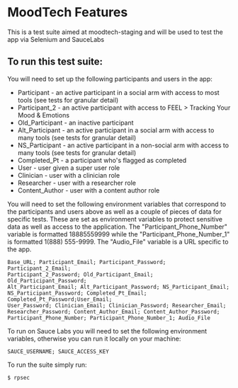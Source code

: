 MoodTech Features
===========

This is a test suite aimed at moodtech-staging and will be used to 
test the app via Selenium and SauceLabs

## To run this test suite:

You will need to set up the following participants and users in the app:

  * Participant - an active participant in a social arm with access to most 
  tools (see tests for granular detail)
  * Participant_2 - an active participant with access to FEEL > Tracking Your
  Mood & Emotions
  * Old_Participant - an inactive participant 
  * Alt_Participant - an active participant in a social arm with access to 
  many tools (see tests for granular detail)
  * NS_Participant - an active participant in a non-social arm with access to 
  many tools (see tests for granular detail)
  * Completed_Pt - a participant who's flagged as completed
  * User - user given a super user role
  * Clinician - user with a clinician role
  * Researcher - user with a researcher role
  * Content_Author - user with a content author role

You will need to set the following environment variables that correspond to 
the participants and users above as well as a couple of pieces of data for 
specific tests. These are set as environment variables to protect sensitive 
data as well as access to the application. The  "Participant_Phone_Number" 
variable is formatted 18885559999 while the "Participant_Phone_Number_1" 
is formatted 1(888) 555-9999. The "Audio_File" variable is a URL specific to 
the app. 

    Base_URL; Participant_Email; Participant_Password; Participant_2_Email;
    Participant_2_Password; Old_Participant_Email; Old_Participant_Password; 
    Alt_Participant_Email; Alt_Participant_Password; NS_Participant_Email;
    NS_Participant_Password; Completed_Pt_Email; Completed_Pt_Password;User_Email; 
    User_Password; Clinician_Email; Clinician_Password; Researcher_Email; 
    Researcher_Password; Content_Author_Email; Content_Author_Password; 
    Participant_Phone_Number; Participant_Phone_Number_1; Audio_File

To run on Sauce Labs you will need to set the following environment variables, 
otherwise you can run it locally on your machine:

    SAUCE_USERNAME; SAUCE_ACCESS_KEY

To run the suite simply run:

    $ rpsec